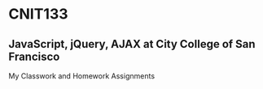 # CNIT133

## JavaScript, jQuery, AJAX at City College of San Francisco

My Classwork and Homework Assignments

